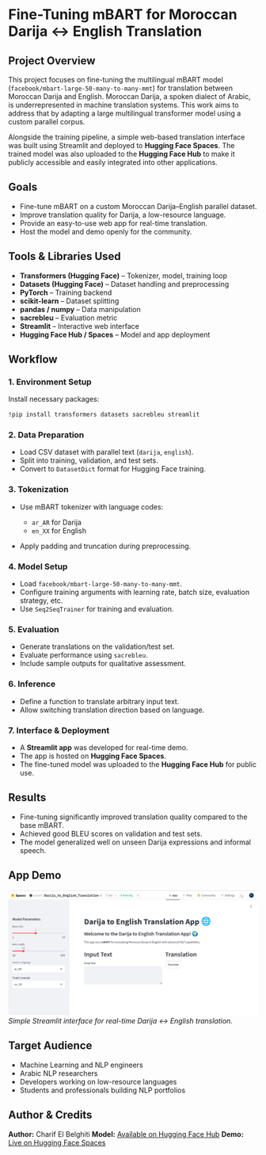 # Fine-Tuning mBART for Moroccan Darija ↔ English Translation

## Project Overview

This project focuses on fine-tuning the multilingual mBART model (`facebook/mbart-large-50-many-to-many-mmt`) for translation between Moroccan Darija and English. Moroccan Darija, a spoken dialect of Arabic, is underrepresented in machine translation systems. This work aims to address that by adapting a large multilingual transformer model using a custom parallel corpus.

Alongside the training pipeline, a simple web-based translation interface was built using Streamlit and deployed to **Hugging Face Spaces**. The trained model was also uploaded to the **Hugging Face Hub** to make it publicly accessible and easily integrated into other applications.

## Goals

* Fine-tune mBART on a custom Moroccan Darija–English parallel dataset.
* Improve translation quality for Darija, a low-resource language.
* Provide an easy-to-use web app for real-time translation.
* Host the model and demo openly for the community.

## Tools & Libraries Used

* **Transformers (Hugging Face)** – Tokenizer, model, training loop
* **Datasets (Hugging Face)** – Dataset handling and preprocessing
* **PyTorch** – Training backend
* **scikit-learn** – Dataset splitting
* **pandas / numpy** – Data manipulation
* **sacrebleu** – Evaluation metric
* **Streamlit** – Interactive web interface
* **Hugging Face Hub / Spaces** – Model and app deployment

## Workflow

### 1. Environment Setup

Install necessary packages:

```bash
!pip install transformers datasets sacrebleu streamlit
```

### 2. Data Preparation

* Load CSV dataset with parallel text (`darija`, `english`).
* Split into training, validation, and test sets.
* Convert to `DatasetDict` format for Hugging Face training.

### 3. Tokenization

* Use mBART tokenizer with language codes:

  * `ar_AR` for Darija
  * `en_XX` for English
* Apply padding and truncation during preprocessing.

### 4. Model Setup

* Load `facebook/mbart-large-50-many-to-many-mmt`.
* Configure training arguments with learning rate, batch size, evaluation strategy, etc.
* Use `Seq2SeqTrainer` for training and evaluation.

### 5. Evaluation

* Generate translations on the validation/test set.
* Evaluate performance using `sacrebleu`.
* Include sample outputs for qualitative assessment.

### 6. Inference

* Define a function to translate arbitrary input text.
* Allow switching translation direction based on language.

### 7. Interface & Deployment

* A **Streamlit app** was developed for real-time demo.
* The app is hosted on **Hugging Face Spaces**.
* The fine-tuned model was uploaded to the **Hugging Face Hub** for public use.

## Results

* Fine-tuning significantly improved translation quality compared to the base mBART.
* Achieved good BLEU scores on validation and test sets.
* The model generalized well on unseen Darija expressions and informal speech.

## App Demo

![App Screenshot](./assets/demo.png)
*Simple Streamlit interface for real-time Darija ↔ English translation.*


## Target Audience

* Machine Learning and NLP engineers
* Arabic NLP researchers
* Developers working on low-resource languages
* Students and professionals building NLP portfolios

## Author & Credits

**Author:** Charif El Belghiti
**Model:** [Available on Hugging Face Hub](https://huggingface.co/echarif/mBART_for_darija_transaltion)
**Demo:** [Live on Hugging Face Spaces](https://huggingface.co/spaces/echarif/Darija_to_English_Translation)

